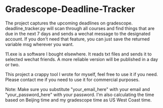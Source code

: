 # Gradescope-Deadline-Tracker

The project captures the upcoming deadlines on gradescope. deadline_tracker.py will scan through all courses and find things that are due in the next 7 days and sends a wechat message to the designated account. If you don't need that feature, you can just save the returned variable msg wherever you want.

11.exe is a software I bought elsewhere. It reads txt files and sends it to selected wechat friends. A more reliable version will be published in a day or two.

This project a crappy tool I wrote for myself, feel free to use it if you need. Please contact me if you need to use it for commercial purposes.

Note: Make sure you substitute "your_email_here" with your email and "your_password_here" with your password. I'm also calculating the time based on Beijing time and my gradescope time as US West Coast time. 
